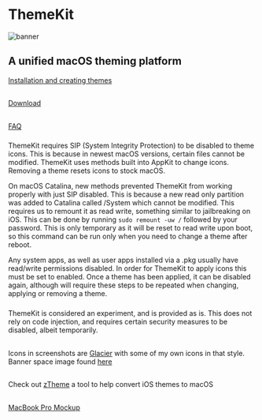 # ThemeKit

![banner](https://github.com/MTACS/ThemeKit/blob/master/images/macbook.png)

## A unified macOS theming platform

[Installation and creating themes](https://github.com/MTACS/ThemeKit/wiki)

##

[Download](https://github.com/MTACS/ThemeKit/releases/download/v1.0/ThemeKit.zip)

##

[FAQ](https://github.com/MTACS/ThemeKit/wiki/FAQ)

###

ThemeKit requires SIP (System Integrity Protection) to be disabled to theme icons. This is because in newest macOS versions, certain files cannot be modified. ThemeKit uses methods built into AppKit to change icons. Removing a theme resets icons to stock macOS. 

On macOS Catalina, new methods prevented ThemeKit from working properly with just SIP disabled. This is because a new read only partition was added to Catalina called /System which cannot be modified. This requires us to remount it as read write, something similar to jailbreaking on iOS. This can be done by running ```sudo remount -uw /``` followed by your password. This is only temporary as it will be reset to read write upon boot, so this command can be run only when you need to change a theme after reboot. 

Any system apps, as well as user apps installed via a .pkg usually have read/write permissions disabled. In order for ThemeKit to apply icons this must be set to enabled. Once a theme has been applied, it can be disabled again, although will require these steps to be repeated when changing, applying or removing a theme. 

###

ThemeKit is considered an experiment, and is provided as is. This does not rely on code injection, and requires certain security measures to be disabled, albeit temporarily. 

##

Icons in screenshots are [Glacier](https://glaciericons.com/) with some of my own icons in that style. Banner space image found [here](https://www.spacetelescope.org/images/heic1105a/)

##

Check out [zTheme](https://github.com/JosephShenton/zTheme) a tool to help convert iOS themes to macOS

##

[MacBook Pro Mockup](https://www.anthonyboyd.graphics/mockups/realistic-2016-space-gray-macbook-pro-mockup-vol-8/)
